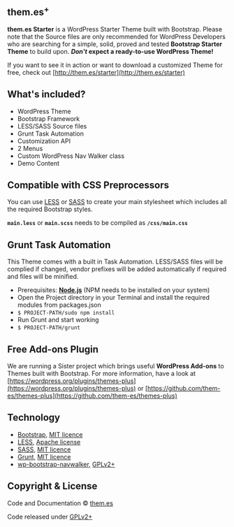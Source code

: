## them.es<sup>+</sup>

**them.es Starter** is a WordPress Starter Theme built with Bootstrap. Please note that the Source files are only recommended for WordPress Developers who are searching for a simple, solid, proved and tested **Bootstrap Starter Theme** to build upon. **_Don't_ expect a ready-to-use WordPress Theme!**

If you want to see it in action or want to download a customized Theme for free, check out [http://them.es/starter](http://them.es/starter)


## What's included?
* WordPress Theme
* Bootstrap Framework
* LESS/SASS Source files
* Grunt Task Automation
* Customization API
* 2 Menus
* Custom WordPress Nav Walker class
* Demo Content


## Compatible with CSS Preprocessors
You can use [LESS](http://lesscss.org/) or [SASS](http://sass-lang.com/) to create your main stylesheet which includes all the required Bootstrap styles.

**`main.less`** or **`main.scss`** needs to be compiled as **`/css/main.css`**


## Grunt Task Automation
This Theme comes with a built in Task Automation. LESS/SASS files will be complied if changed, vendor prefixes will be added automatically if required and files will be minified.

* Prerequisites: **[Node.js](https://nodejs.org)** (NPM needs to be installed on your system)
* Open the Project directory in your Terminal and install the required modules from packages.json
* `$ PROJECT-PATH/sudo npm install`
* Run Grunt and start working
* `$ PROJECT-PATH/grunt`


## Free Add-ons Plugin
We are running a Sister project which brings useful **WordPress Add-ons** to Themes built with Bootstrap. For more information, have a look at [https://wordpress.org/plugins/themes-plus](https://wordpress.org/plugins/themes-plus) or [https://github.com/them-es/themes-plus](https://github.com/them-es/themes-plus)


## Technology

* [Bootstrap](https://github.com/twbs/bootstrap), [MIT licence](https://github.com/twbs/bootstrap/blob/master/LICENSE)
* [LESS](https://github.com/less/less.js), [Apache license](https://github.com/less/less.js/blob/master/LICENSE)
* [SASS](https://github.com/sass/sass), [MIT licence](https://github.com/sass/sass/blob/stable/MIT-LICENSE)
* [Grunt](https://github.com/gruntjs/grunt), [MIT licence](https://github.com/gruntjs/grunt/blob/master/LICENSE-MIT)
* [wp-bootstrap-navwalker](https://github.com/twittem/wp-bootstrap-navwalker), [GPLv2+](https://github.com/twittem/wp-bootstrap-navwalker/blob/master/LICENSE.txt)


## Copyright & License

Code and Documentation &copy; [them.es](http://them.es)

Code released under [GPLv2+](http://www.gnu.org/licenses/gpl-2.0.html)